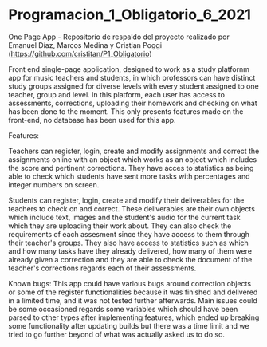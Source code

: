 # Programacion_1_Obligatorio_6_2021
One Page App - Repositorio de respaldo del proyecto realizado por Emanuel Díaz, Marcos Medina y Cristian Poggi (https://github.com/cristitan/P1_Obligatorio)

Front end single-page application, designed to work as a study platfornm app for music teachers and students, in which professors can have distinct study groups assigned for diverse levels with every student assigned to one teacher, group and level. In this platform, each user has access to assessments, corrections, uploading their homework and checking on what has been done to the moment. This only presents features made on the front-end, no database has been used for this app. 

Features:

Teachers can register, login, create and modify assignments and correct the assignments online with an object which works as an object which includes the score and pertinent corrections. They have acces to statistics as being able to check which students have sent more tasks with percentages and integer numbers on screen.

Students can register, login, create and modify their deliverables for the teachers to check on and correct. These deliverables are their own objects which include text, images and the student's audio for the current task which they are uploading their work about. They can also check the requirements of each assesment since they have access to them through their teacher's groups. They also have access to statistics such as which and how many tasks have they already delivered, how many of them were already given a correction and they are able to check the document of the teacher's corrections regards each of their assessments.

Known bugs: This app could have various bugs around correction objects or some of the register functionalities because it was finished and delivered in a limited time, and it was not tested further afterwards. Main issues could be some occasioned regards some variables which should have been parsed to other types after implementing features, which ended up breaking some functionality after updating builds but there was a time limit and we tried to go further beyond of what was actually asked us to do so.

